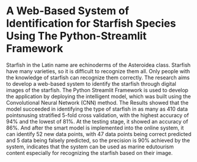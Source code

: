# A Web-Based System of Identification for Starfish Species Using The Python-Streamlit Framework

Starfish in the Latin name are echinoderms of the Asteroidea class. Starfish have many varieties, so it is difficult to recognize them all. Only people with the knowledge of starfish can recognize them correctly. The research aims to develop a web-based system to identify the starfish through digital images of the starfish. The Python Streamlit Framework is used to develop the application by deploying the intelligent model, which was built using the Convolutional Neural Network (CNN) method. The Results showed that the model succeeded in identifying the type of starfish in as many as 410 data pointsnusing stratified 5-fold cross validation, with the highest accuracy of 94% and the lowest of 81%. At the testing stage, it showed an accuracy of 86%. And after the smart model is implemented into the online system, it can identify 52 new data points, with 47 data points being correct predicted and 5 data being falsely predicted, so the precision is 90% achieved by the system, indicates that the system can be used as marine edutourism content especially for recognizing the starfish based on their image.
